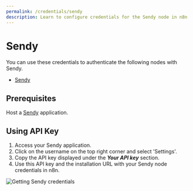 ```yaml
---
permalink: /credentials/sendy
description: Learn to configure credentials for the Sendy node in n8n
---
```


# Sendy

You can use these credentials to authenticate the following nodes with Sendy.
- [Sendy](../../nodes-library/nodes/Sendy/README.md)

## Prerequisites

Host a [Sendy](https://sendy.co/get-started) application.

## Using API Key

1. Access your Sendy application.
2. Click on the username on the top right corner and select 'Settings'.
3. Copy the API key displayed under the ***Your API key*** section.
4. Use this API key and the installation URL with your Sendy node credentials in n8n.

![Getting Sendy credentials](REDACTED)
